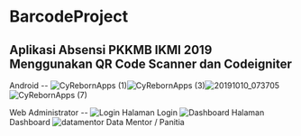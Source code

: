 # BarcodeProject
Aplikasi Absensi PKKMB IKMI 2019 Menggunakan QR Code Scanner dan Codeigniter
----------------------------------------------------------------------------
Android --
![CyRebornApps (1)](https://user-images.githubusercontent.com/48645478/72217735-fca69a00-3564-11ea-9a2a-4535902d6011.png)![CyRebornApps (3)](https://user-images.githubusercontent.com/48645478/72217739-06c89880-3565-11ea-9021-b6d6ac454a0b.png)![20191010_073705](https://user-images.githubusercontent.com/48645478/72217775-5dce6d80-3565-11ea-92e7-2159b0a731b0.png)![CyRebornApps (7)](https://user-images.githubusercontent.com/48645478/72217741-0cbe7980-3565-11ea-87d2-5e4ec801ea1c.png)

Web Administrator --
![Login](https://user-images.githubusercontent.com/48645478/72217749-2790ee00-3565-11ea-888a-855e21856ce3.png)
Halaman Login
![Dashboard](https://user-images.githubusercontent.com/48645478/72217752-2cee3880-3565-11ea-9482-11b73bb049ba.png)
Halaman Dashboard
![datamentor](https://user-images.githubusercontent.com/48645478/72217755-35467380-3565-11ea-8d8d-cbce2afcba4b.png)
Data Mentor / Panitia
